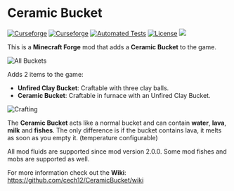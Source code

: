 # Ceramic Bucket 

[![Curseforge](http://cf.way2muchnoise.eu/versions/For%20MC_ceramic-bucket_all(0D0D0D-F16436-fff-010101).svg)](https://www.curseforge.com/minecraft/mc-mods/ceramic-bucket/files)
[![Curseforge](http://cf.way2muchnoise.eu/full_ceramic-bucket_downloads(0D0D0D-F16436-fff-010101-fff).svg)](https://www.curseforge.com/minecraft/mc-mods/ceramic-bucket) 
[![Automated Tests](https://github.com/cech12/CeramicBucket/actions/workflows/automated_tests.yml/badge.svg)](https://github.com/cech12/CeramicBucket/actions/workflows/automated_tests.yml)
[![License](https://img.shields.io/github/license/cech12/CeramicBucket)](http://opensource.org/licenses/MIT) 
[![](https://img.shields.io/discord/752506676719910963.svg?style=flat&color=informational&logo=discord&label=Discord)](https://discord.gg/gRUFH5t)

This is a **Minecraft Forge** mod that adds a **Ceramic Bucket** to the game.

![All Buckets](https://raw.githubusercontent.com/cech12/CeramicBucket/1.16/material/all_buckets.png)

Adds 2 items to the game:

* **Unfired Clay Bucket**: Craftable with three clay balls.
* **Ceramic Bucket**: Craftable in furnace with an Unfired Clay Bucket.

![Crafting](https://raw.githubusercontent.com/cech12/CeramicBucket/1.16/material/crafting.png)

The **Ceramic Bucket** acts like a normal bucket and can contain **water**, **lava**, **milk** and **fishes**.
The only difference is if the bucket contains lava, it melts as soon as you empty it. (temperature configurable)

All mod fluids are supported since mod version 2.0.0.
Some mod fishes and mobs are supported as well.

For more information check out the **Wiki**: https://github.com/cech12/CeramicBucket/wiki